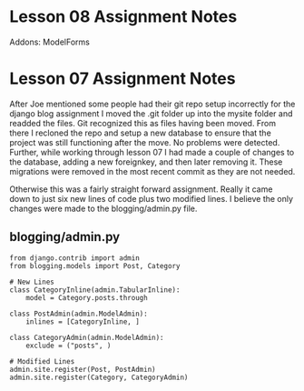 # Lesson 08 Assignment Notes

Addons:
ModelForms


# Lesson 07 Assignment Notes

After Joe mentioned some people had their git repo setup incorrectly for the django blog assignment I moved the .git folder up into the
mysite folder and readded the files.  Git recognized this as files having been moved.  From there I recloned the repo and setup a new
database to ensure that the project was still functioning after the move.  No problems were detected.  Further, while working through
lesson 07 I had made a couple of changes to the database, adding a new foreignkey, and then later removing it.  These migrations were
removed in the most recent commit as they are not needed.

Otherwise this was a fairly straight forward assignment.  Really it came down to just six new lines of code plus two modified lines.
I believe the only changes were made to the blogging/admin.py file.

## blogging/admin.py
```
from django.contrib import admin
from blogging.models import Post, Category

# New Lines
class CategoryInline(admin.TabularInline):
    model = Category.posts.through

class PostAdmin(admin.ModelAdmin):
    inlines = [CategoryInline, ]

class CategoryAdmin(admin.ModelAdmin):
    exclude = ("posts", )

# Modified Lines
admin.site.register(Post, PostAdmin)
admin.site.register(Category, CategoryAdmin)
```

